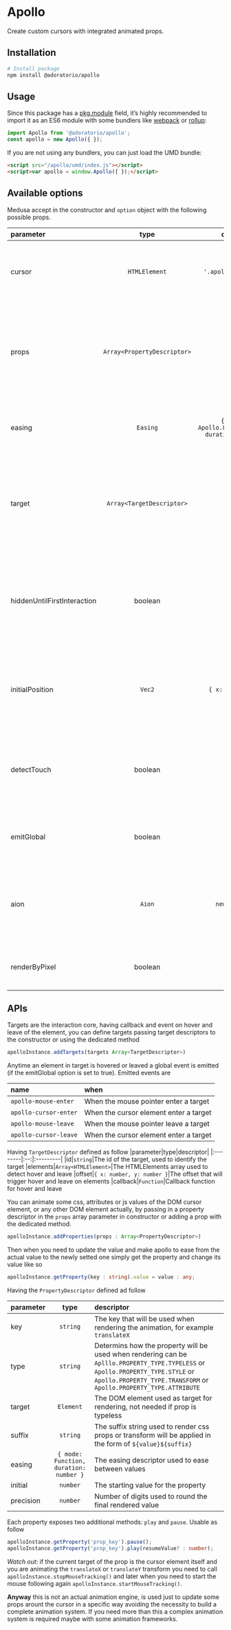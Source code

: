 # Apollo

Create custom cursors with integrated animated props.

## Installation
```bash
# Install package
npm install @adoratorio/apollo
```
## Usage

Since this package has a [pkg.module](https://github.com/rollup/rollup/wiki/pkg.module) field, it’s highly recommended to import it as an ES6 module with some bundlers like [webpack](https://webpack.js.org/) or [rollup](https://rollupjs.org/):
```javascript
import Apollo from '@adoratorio/apollo';
const apollo = new Apollo({ });
```
If you are not using any bundlers, you can just load the UMD bundle:
```html
<script src="/apollo/umd/index.js"></script>
<script>var apollo = window.Apollo({ });</script>
```
## Available options
Medusa accept in the constructor and `option` object with the following possible props.

|parameter|type|default|description|
|:--------|:--:|:-----:|:----------|
|cursor|`HTMLElement`|`'.apollo__cursor'`|The HTML element reiceving the transforms to follow the mouse|
|props|`Array<PropertyDescriptor>`|`[]`|An array of Propery Descriptors to define wich props will be animated, a timeline will be created for each prop|
|easing|`Easing`|`{ mode: Apollo.EASING.CUBIC, duration: 1000 }`|An easing object used to describe the cursor element aniamtion|
|target|`Array<TargetDescriptor>`|`[]`|An array of Targets to describe witch elements will trigger an event when the mouse pass hover or out it|
|hiddenUntilFirstInteraction|boolean|`false`|If you want to keep the cursor element invisibile until the first valid user interaction is performed|
|initialPosition|`Vec2`|`{ x: 0, y: 0 }`|A Two components (x, y) vector to determinate the strarting position of the cursor element|
|detectTouch|boolean|`true`|If the touch events counts as valid interaction to evaluate a new cursor position|
|emitGlobal|boolean|`true`|If a global event is fired on `window` on items over or out|
|aion|`Aion`|`new Aion()`|An `Aion` instance to be used as engine, if not submitted one will be created for you|
|renderByPixel|boolean|`false`|If values rounding is used before applying styles|

## APIs
Targets are the interaction core, having callback and event on hover and leave of the element, you can define targets passing target descriptors to the constructor or using the dedicated method
```typescript
apolloInstance.addTargets(targets Array<TargetDescriptor>)
```
Anytime an element in target is hovered or leaved a global event is emitted (if the emitGlobal option is set to true).
Emitted events are

|name|when|
|:---|:---|
|`apollo-mouse-enter`|When the mouse pointer enter a target|
|`apollo-cursor-enter`|When the cursor element enter a target|
|`apollo-mouse-leave`|When the mouse pointer leave a target|
|`apollo-cursor-leave`|When the cursor element enter a target|

Having `TargetDescriptor` defined as follow
|parameter|type|descriptor|
|:--------|:--:|:---------|
|id|`string`|The id of the target, used to identify the target
|elements|`Array<HTMLElement>`|The HTMLElements array used to detect hover and leave
|offset|`{ x: number, y: number }`|The offset that will trigger hover and leave on elements
|callback|`Function`|Callback function for hover and leave

You can animate some css, attributes or js values of the DOM cursor element, or any other DOM element actually, by passing in a property descriptor in the `props` array parameter in constructor or adding a prop with the dedicated method.
```typescript
apolloInstance.addProperties(props : Array<PropertyDescriptor>)
```
Then when you need to update the value and make apollo to ease from the actual value to the newly setted one simply get the property and change its value like so
```typescript
apolloInstance.getProperty(key : string).value = value : any;
```
Having the `PropertyDescriptor` defined ad follow

|parameter|type|descriptor|
|:--------|:--:|:---------|
|key|`string`|The key that will be used when rendering the animation, for example `translateX`|
|type|`string`|Determins how the property will be used when rendering can be `Aplllo.PROPERTY_TYPE.TYPELESS` or `Apollo.PROPERTY_TYPE.STYLE` or `Apollo.PROPERTY_TYPE.TRANSFORM` or `Apollo.PROPERTY_TYPE.ATTRIBUTE`|
|target|`Element`|The DOM element used as target for rendering, not needed if prop is typeless|
|suffix|`string`|The suffix string used to render css props or transform will be applied in the form of `${value}${suffix}`|
|easing|`{ mode: Function, duration: number }`|The easing descriptor used to ease between values
|initial|`number`|The starting value for the property
|precision|`number`|Number of digits used to round the final rendered value

Each property exposes two additional methods: `play` and `pause`. Usable as follow

```typescript
apolloInstance.getProperty('prop_key').pause();
apolloInstance.getProperty('prop_key').play(resumeValue? : number);
```
 
*Watch out*: if the current target of the prop is the cursor element itself and you are animating the `translateX` or `translateY` transform you need to call `apolloInstance.stopMouseTracking()` and later when you need to start the mouse following again `apolloInstance.startMouseTracking()`.

__Anyway__ this is not an actual animation engine, is used just to update some props arount the cursor in a specific way avoiding the necessity to build a complete animation system. If you need more than this a complex animation system is required maybe with some animation frameworks.
